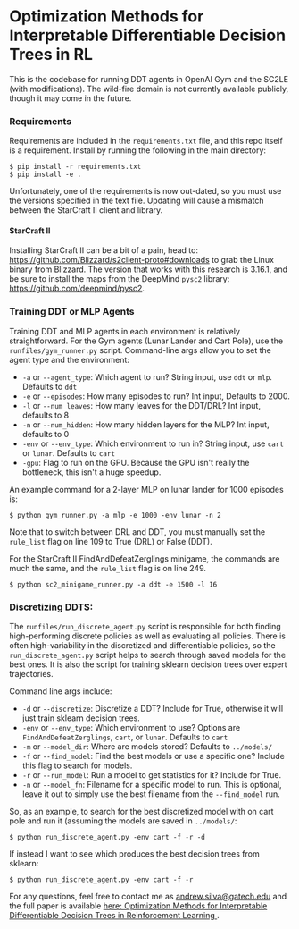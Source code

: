 # Optimization Methods for Interpretable Differentiable Decision Trees in RL

This is the codebase for running DDT agents in OpenAI Gym and the SC2LE (with modifications). The wild-fire domain is not currently available publicly, though it may come in the future.

### Requirements

Requirements are included in the `requirements.txt` file, and this repo itself is a requirement. Install by running the following in the main directory:
```
$ pip install -r requirements.txt
$ pip install -e .
```
Unfortunately, one of the requirements is now out-dated, so you must use the versions specified in the text file. Updating will cause a mismatch between the StarCraft II client and library.

#### StarCraft II
Installing StarCraft II can be a bit of a pain, head to: https://github.com/Blizzard/s2client-proto#downloads to grab the Linux binary from Blizzard. The version that works with this research is 3.16.1, and be sure to install the maps from the DeepMind `pysc2` library: https://github.com/deepmind/pysc2.

### Training DDT or MLP Agents
Training DDT and MLP agents in each environment is relatively straightforward. For the Gym agents (Lunar Lander and Cart Pole), use the `runfiles/gym_runner.py` script. Command-line args allow you to set the agent type and the environment:

* `-a` or `--agent_type`: Which agent to run? String input, use `ddt` or `mlp`. Defaults to `ddt`
* `-e` or `--episodes`: How many episodes to run? Int input, Defaults to 2000.
* `-l` or `--num_leaves`: How many leaves for the DDT/DRL? Int input, defaults to 8
* `-n` or `--num_hidden`: How many hidden layers for the MLP? Int input, defaults to 0
* `-env` or `--env_type`: Which environment to run in? String input, use `cart` or `lunar`. Defaults to `cart`
* `-gpu`: Flag to run on the GPU. Because the GPU isn't really the bottleneck, this isn't a huge speedup.

An example command for a 2-layer MLP on lunar lander for 1000 episodes is:
```
$ python gym_runner.py -a mlp -e 1000 -env lunar -n 2
```

Note that to switch between DRL and DDT, you must manually set the `rule_list` flag on line 109 to True (DRL) or False (DDT).

For the StarCraft II FindAndDefeatZerglings minigame, the commands are much the same, and the `rule_list` flag is on line 249.
```
$ python sc2_minigame_runner.py -a ddt -e 1500 -l 16
```

### Discretizing DDTS:
The `runfiles/run_discrete_agent.py` script is responsible for both finding high-performing discrete policies as well as evaluating all policies. There is often high-variability in the discretized and differentiable policies, so the `run_discrete_agent.py` script helps to search through saved models for the best ones. It is also the script for training sklearn decision trees over expert trajectories.

Command line args include:
* `-d` or `--discretize`: Discretize a DDT? Include for True, otherwise it will just train sklearn decision trees.
* `-env` or `--env_type`: Which environment to use? Options are `FindAndDefeatZerglings`, `cart`, or `lunar`. Defaults to `cart`
* `-m` or `--model_dir`: Where are models stored? Defaults to `../models/`
* `-f` or `--find_model`: Find the best models or use a specific one? Include this flag to search for models.
* `-r` or `--run_model`: Run a model to get statistics for it? Include for True.
* `-n` or `--model_fn`: Filename for a specific model to run. This is optional, leave it out to simply use the best filename from the `--find_model` run.

So, as an example, to search for the best discretized model with on cart pole and run it (assuming the models are saved in `../models/`:
```
$ python run_discrete_agent.py -env cart -f -r -d
```
If instead I want to see which produces the best decision trees from sklearn:
```
$ python run_discrete_agent.py -env cart -f -r
```

For any questions, feel free to contact me as andrew.silva@gatech.edu and the full paper is available [here: Optimization Methods for Interpretable Differentiable Decision Trees in Reinforcement Learning
](https://arxiv.org/abs/1903.09338).
